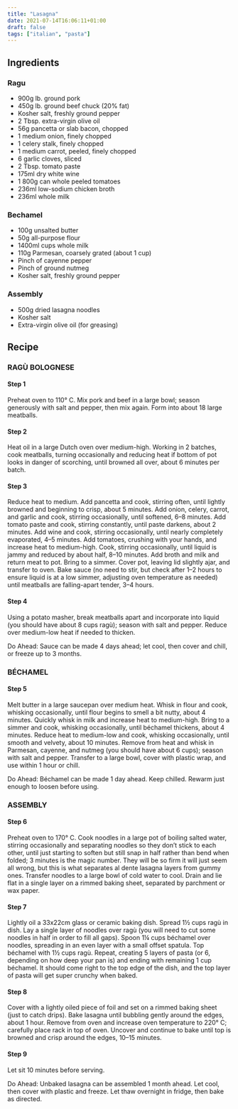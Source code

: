 ```yaml
---
title: "Lasagna"
date: 2021-07-14T16:06:11+01:00
draft: false
tags: ["italian", "pasta"]
---
```


## Ingredients

### Ragu

 - 900g lb. ground pork
 - 450g lb. ground beef chuck (20% fat)
 - Kosher salt, freshly ground pepper
 - 2 Tbsp. extra-virgin olive oil
 - 56g pancetta or slab bacon, chopped
 - 1 medium onion, finely chopped
 - 1 celery stalk, finely chopped
 - 1 medium carrot, peeled, finely chopped
 - 6 garlic cloves, sliced
 - 2 Tbsp. tomato paste
 - 175ml dry white wine
 - 1 800g can whole peeled tomatoes
 - 236ml low-sodium chicken broth
 - 236ml whole milk

### Bechamel

 - 100g unsalted butter
 - 50g all-purpose flour
 - 1400ml cups whole milk
 - 110g Parmesan, coarsely grated (about 1 cup)
 - Pinch of cayenne pepper
 - Pinch of ground nutmeg
 - Kosher salt, freshly ground pepper

### Assembly

 - 500g dried lasagna noodles
 - Kosher salt
 - Extra-virgin olive oil (for greasing)

## Recipe

### RAGÙ BOLOGNESE

#### Step 1

Preheat oven to 110° C. Mix pork and beef in a large bowl; season generously with salt and pepper, then mix again.
Form into about 18 large meatballs.

#### Step 2

Heat oil in a large Dutch oven over medium-high. Working in 2 batches, cook meatballs, turning occasionally and reducing heat if bottom of pot looks in danger of scorching, until browned all over, about 6 minutes per batch.

#### Step 3

Reduce heat to medium. Add pancetta and cook, stirring often, until lightly browned and beginning to crisp, about 5 minutes.
Add onion, celery, carrot, and garlic and cook, stirring occasionally, until softened, 6–8 minutes.
Add tomato paste and cook, stirring constantly, until paste darkens, about 2 minutes.
Add wine and cook, stirring occasionally, until nearly completely evaporated, 4–5 minutes.
Add tomatoes, crushing with your hands, and increase heat to medium-high.
Cook, stirring occasionally, until liquid is jammy and reduced by about half, 8–10 minutes.
Add broth and milk and return meat to pot.
Bring to a simmer. Cover pot, leaving lid slightly ajar, and transfer to oven. Bake sauce (no need to stir, but check after 1–2 hours to ensure liquid is at a low simmer, adjusting oven temperature as needed) until meatballs are falling-apart tender, 3–4 hours.

#### Step 4

Using a potato masher, break meatballs apart and incorporate into liquid (you should have about 8 cups ragù); season with salt and pepper. Reduce over medium-low heat if needed to thicken.

Do Ahead: Sauce can be made 4 days ahead; let cool, then cover and chill, or freeze up to 3 months.

### BÉCHAMEL

#### Step 5

Melt butter in a large saucepan over medium heat. Whisk in flour and cook, whisking occasionally, until flour begins to smell a bit nutty, about 4 minutes.
Quickly whisk in milk and increase heat to medium-high. Bring to a simmer and cook, whisking occasionally, until béchamel thickens, about 4 minutes.
Reduce heat to medium-low and cook, whisking occasionally, until smooth and velvety, about 10 minutes.
Remove from heat and whisk in Parmesan, cayenne, and nutmeg (you should have about 6 cups);
season with salt and pepper. Transfer to a large bowl, cover with plastic wrap, and use within 1 hour or chill.

Do Ahead: Béchamel can be made 1 day ahead. Keep chilled. Rewarm just enough to loosen before using.

### ASSEMBLY

#### Step 6

Preheat oven to 170° C. Cook noodles in a large pot of boiling salted water, stirring occasionally and separating noodles so they don’t stick to each other, until just starting to soften but still snap in half rather than bend when folded; 3 minutes is the magic number. They will be so firm it will just seem all wrong, but this is what separates al dente lasagna layers from gummy ones. Transfer noodles to a large bowl of cold water to cool. Drain and lie flat in a single layer on a rimmed baking sheet, separated by parchment or wax paper.

#### Step 7

Lightly oil a 33x22cm glass or ceramic baking dish. Spread 1½ cups ragù in dish. Lay a single layer of noodles over ragù (you will need to cut some noodles in half in order to fill all gaps). Spoon 1¼ cups béchamel over noodles, spreading in an even layer with a small offset spatula. Top béchamel with 1½ cups ragù. Repeat, creating 5 layers of pasta (or 6, depending on how deep your pan is) and ending with remaining 1 cup béchamel. It should come right to the top edge of the dish, and the top layer of pasta will get super crunchy when baked.

#### Step 8

Cover with a lightly oiled piece of foil and set on a rimmed baking sheet (just to catch drips). Bake lasagna until bubbling gently around the edges, about 1 hour. Remove from oven and increase oven temperature to 220° C; carefully place rack in top of oven. Uncover and continue to bake until top is browned and crisp around the edges, 10–15 minutes.

#### Step 9

Let sit 10 minutes before serving.

Do Ahead: Unbaked lasagna can be assembled 1 month ahead. Let cool, then cover with plastic and freeze. Let thaw overnight in fridge, then bake as directed.